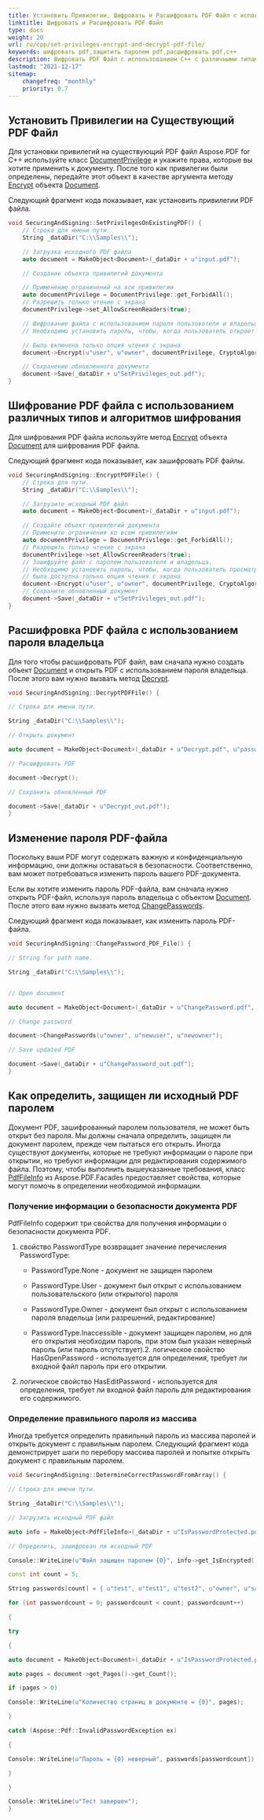 ```yaml
---
title: Установить Привилегии, Шифровать и Расшифровать PDF Файл с использованием C++
linktitle: Шифровать и Расшифровать PDF Файл
type: docs
weight: 20
url: ru/cpp/set-privileges-encrypt-and-decrypt-pdf-file/
keywords: шифровать pdf,защитить паролем pdf,расшифровать pdf,c++
description: Шифровать PDF Файл с использованием C++ с различными типами и алгоритмами шифрования. Также, расшифровать PDF Файлы с использованием пароля владельца.
lastmod: "2021-12-17"
sitemap:
    changefreq: "monthly"
    priority: 0.7
---
```


## Установить Привилегии на Существующий PDF Файл

Для установки привилегий на существующий PDF файл Aspose.PDF for C++ используйте класс [DocumentPrivilege](https://reference.aspose.com/pdf/cpp/class/aspose.pdf.facades.document_privilege/) и укажите права, которые вы хотите применить к документу. После того как привилегии были определены, передайте этот объект в качестве аргумента методу [Encrypt](https://reference.aspose.com/pdf/cpp/class/aspose.pdf.document#af7adb89eb21ef5e78b2ef5ce04fabcd7) объекта [Document](https://reference.aspose.com/pdf/cpp/class/aspose.pdf.document).

Следующий фрагмент кода показывает, как установить привилегии PDF файла.

```cpp
void SecuringAndSigning::SetPrivilegesOnExistingPDF() {
    // Строка для имени пути.
    String _dataDir("C:\\Samples\\");

    // Загрузка исходного PDF файла
    auto document = MakeObject<Document>(_dataDir + u"input.pdf");

    // Создание объекта привилегий документа

    // Применение ограничений на все привилегии
    auto documentPrivilege = DocumentPrivilege::get_ForbidAll();
    // Разрешить только чтение с экрана
    documentPrivilege->set_AllowScreenReaders(true);

    // Шифрование файла с использованием пароля пользователя и владельца.
    // Необходимо установить пароль, чтобы, когда пользователь откроет файл с паролем пользователя,

    // Была включена только опция чтения с экрана
    document->Encrypt(u"user", u"owner", documentPrivilege, CryptoAlgorithm::AESx128, false);

    // Сохранение обновленного документа
    document->Save(_dataDir + u"SetPrivileges_out.pdf");
}
```

## Шифрование PDF файла с использованием различных типов и алгоритмов шифрования

Для шифрования PDF файла используйте метод [Encrypt](https://reference.aspose.com/pdf/cpp/class/aspose.pdf.document#af7adb89eb21ef5e78b2ef5ce04fabcd7) объекта [Document](https://reference.aspose.com/pdf/cpp/class/aspose.pdf.document) для шифрования PDF файла.


Следующий фрагмент кода показывает, как зашифровать PDF файлы.

```cpp
void SecuringAndSigning::EncryptPDFFile() {
    // Строка для пути.
    String _dataDir("C:\\Samples\\");

    // Загрузите исходный PDF файл
    auto document = MakeObject<Document>(_dataDir + u"input.pdf");

    // Создайте объект привилегий документа
    // Примените ограничения ко всем привилегиям
    auto documentPrivilege = DocumentPrivilege::get_ForbidAll();
    // Разрешить только чтение с экрана
    documentPrivilege->set_AllowScreenReaders(true);
    // Зашифруйте файл с паролем пользователя и владельца.
    // Необходимо установить пароль, чтобы, когда пользователь просматривает файл с паролем пользователя,
    // была доступна только опция чтения с экрана
    document->Encrypt(u"user", u"owner", documentPrivilege, CryptoAlgorithm::AESx128, false);
    // Сохраните обновленный документ
    document->Save(_dataDir + u"SetPrivileges_out.pdf");
}
```

## Расшифровка PDF файла с использованием пароля владельца

Для того чтобы расшифровать PDF файл, вам сначала нужно создать объект [Document](https://reference.aspose.com/pdf/cpp/class/aspose.pdf.document) и открыть PDF с использованием пароля владельца. После этого вам нужно вызвать метод [Decrypt](https://reference.aspose.com/pdf/cpp/class/aspose.pdf.document#a9c26014465f4368edc6fc62b7ef3d76a).

```cpp
void SecuringAndSigning::DecryptPDFFile() {

// Строка для имени пути.

String _dataDir("C:\\Samples\\");

// Открыть документ

auto document = MakeObject<Document>(_dataDir + u"Decrypt.pdf", u"password");

// Расшифровать PDF

document->Decrypt();

// Сохранить обновленный PDF

document->Save(_dataDir + u"Decrypt_out.pdf");
}
```

## Изменение пароля PDF-файла

Поскольку ваши PDF могут содержать важную и конфиденциальную информацию, они должны оставаться в безопасности. Соответственно, вам может потребоваться изменить пароль вашего PDF-документа.

Если вы хотите изменить пароль PDF-файла, вам сначала нужно открыть PDF-файл, используя пароль владельца с объектом [Document](https://reference.aspose.com/pdf/cpp/class/aspose.pdf.document). После этого вам нужно вызвать метод [ChangePasswords](https://reference.aspose.com/pdf/cpp/class/aspose.pdf.document#a9952055c2ac0afea827ce400b5ec951d).

Следующий фрагмент кода показывает, как изменить пароль PDF-файла.
```cpp
void SecuringAndSigning::ChangePassword_PDF_File() {

// String for path name.

String _dataDir("C:\\Samples\\");


// Open document

auto document = MakeObject<Document>(_dataDir + u"ChangePassword.pdf", u"owner");

// Change password

document->ChangePasswords(u"owner", u"newuser", u"newowner");

// Save updated PDF

document->Save(_dataDir + u"ChangePassword_out.pdf");
}
```

## Как определить, защищен ли исходный PDF паролем

Документ PDF, зашифрованный паролем пользователя, не может быть открыт без пароля. Мы должны сначала определить, защищен ли документ паролем, прежде чем пытаться его открыть. Иногда существуют документы, которые не требуют информации о пароле при открытии, но требуют информации для редактирования содержимого файла. Поэтому, чтобы выполнить вышеуказанные требования, класс [PdfFileInfo](https://reference.aspose.com/pdf/cpp/class/aspose.pdf.facades.pdf_file_info/) из Aspose.PDF.Facades предоставляет свойства, которые могут помочь в определении необходимой информации.

### Получение информации о безопасности документа PDF

PdfFileInfo содержит три свойства для получения информации о безопасности документа PDF.

1. свойство PasswordType возвращает значение перечисления PasswordType:
    - PasswordType.None - документ не защищен паролем
    - PasswordType.User - документ был открыт с использованием пользовательского (или открытого) пароля
    - PasswordType.Owner - документ был открыт с использованием пароля владельца (или разрешений, редактирование)

    - PasswordType.Inaccessible - документ защищен паролем, но для его открытия необходим пароль, при этом был указан неверный пароль (или пароль отсутствует).2. логическое свойство HasOpenPassword - используется для определения, требует ли входной файл пароль при его открытии.  
3. логическое свойство HasEditPassword - используется для определения, требует ли входной файл пароль для редактирования его содержимого.

### Определение правильного пароля из массива

Иногда требуется определить правильный пароль из массива паролей и открыть документ с правильным паролем. Следующий фрагмент кода демонстрирует шаги по перебору массива паролей и попытке открыть документ с правильным паролем.

```cpp
void SecuringAndSigning::DetermineCorrectPasswordFromArray() {

// Строка для имени пути.

String _dataDir("C:\\Samples\\");

// Загрузить исходный PDF файл

auto info = MakeObject<PdfFileInfo>(_dataDir + u"IsPasswordProtected.pdf");

// Определить, зашифрован ли исходный PDF

Console::WriteLine(u"Файл защищен паролем {0}", info->get_IsEncrypted());

const int count = 5;

String passwords[count] = { u"test", u"test1", u"test2", u"owner", u"sample" };

for (int passwordcount = 0; passwordcount < count; passwordcount++)

{

try

{

auto document = MakeObject<Document>(_dataDir + u"IsPasswordProtected.pdf", passwords[passwordcount]);

auto pages = document->get_Pages()->get_Count();

if (pages > 0)

Console::WriteLine(u"Количество страниц в документе = {0}", pages);

}

catch (Aspose::Pdf::InvalidPasswordException ex)

{

Console::WriteLine(u"Пароль = {0} неверный", passwords[passwordcount]);

}

}

Console::WriteLine(u"Тест завершен");
}
```